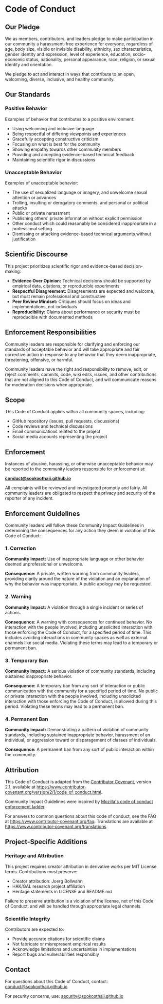 # Code of Conduct

## Our Pledge

We as members, contributors, and leaders pledge to make participation in our community a harassment-free experience for everyone, regardless of age, body size, visible or invisible disability, ethnicity, sex characteristics, gender identity and expression, level of experience, education, socio-economic status, nationality, personal appearance, race, religion, or sexual identity and orientation.

We pledge to act and interact in ways that contribute to an open, welcoming, diverse, inclusive, and healthy community.

## Our Standards

### Positive Behavior

Examples of behavior that contributes to a positive environment:

- Using welcoming and inclusive language
- Being respectful of differing viewpoints and experiences
- Gracefully accepting constructive criticism
- Focusing on what is best for the community
- Showing empathy towards other community members
- Providing and accepting evidence-based technical feedback
- Maintaining scientific rigor in discussions

### Unacceptable Behavior

Examples of unacceptable behavior:

- The use of sexualized language or imagery, and unwelcome sexual attention or advances
- Trolling, insulting or derogatory comments, and personal or political attacks
- Public or private harassment
- Publishing others' private information without explicit permission
- Other conduct which could reasonably be considered inappropriate in a professional setting
- Dismissing or attacking evidence-based technical arguments without justification

## Scientific Discourse

This project prioritizes scientific rigor and evidence-based decision-making:

- **Evidence Over Opinion:** Technical decisions should be supported by empirical data, citations, or reproducible experiments
- **Respectful Disagreement:** Disagreements are expected and welcome, but must remain professional and constructive
- **Peer Review Mindset:** Critiques should focus on ideas and implementations, not individuals
- **Reproducibility:** Claims about performance or security must be reproducible with documented methods

## Enforcement Responsibilities

Community leaders are responsible for clarifying and enforcing our standards of acceptable behavior and will take appropriate and fair corrective action in response to any behavior that they deem inappropriate, threatening, offensive, or harmful.

Community leaders have the right and responsibility to remove, edit, or reject comments, commits, code, wiki edits, issues, and other contributions that are not aligned to this Code of Conduct, and will communicate reasons for moderation decisions when appropriate.

## Scope

This Code of Conduct applies within all community spaces, including:

- GitHub repository (issues, pull requests, discussions)
- Code reviews and technical discussions
- Email communications related to the project
- Social media accounts representing the project

## Enforcement

Instances of abusive, harassing, or otherwise unacceptable behavior may be reported to the community leaders responsible for enforcement at:

**conduct@sookoothaii.github.io**

All complaints will be reviewed and investigated promptly and fairly. All community leaders are obligated to respect the privacy and security of the reporter of any incident.

## Enforcement Guidelines

Community leaders will follow these Community Impact Guidelines in determining the consequences for any action they deem in violation of this Code of Conduct:

### 1. Correction

**Community Impact:** Use of inappropriate language or other behavior deemed unprofessional or unwelcome.

**Consequence:** A private, written warning from community leaders, providing clarity around the nature of the violation and an explanation of why the behavior was inappropriate. A public apology may be requested.

### 2. Warning

**Community Impact:** A violation through a single incident or series of actions.

**Consequence:** A warning with consequences for continued behavior. No interaction with the people involved, including unsolicited interaction with those enforcing the Code of Conduct, for a specified period of time. This includes avoiding interactions in community spaces as well as external channels like social media. Violating these terms may lead to a temporary or permanent ban.

### 3. Temporary Ban

**Community Impact:** A serious violation of community standards, including sustained inappropriate behavior.

**Consequence:** A temporary ban from any sort of interaction or public communication with the community for a specified period of time. No public or private interaction with the people involved, including unsolicited interaction with those enforcing the Code of Conduct, is allowed during this period. Violating these terms may lead to a permanent ban.

### 4. Permanent Ban

**Community Impact:** Demonstrating a pattern of violation of community standards, including sustained inappropriate behavior, harassment of an individual, or aggression toward or disparagement of classes of individuals.

**Consequence:** A permanent ban from any sort of public interaction within the community.

## Attribution

This Code of Conduct is adapted from the [Contributor Covenant](https://www.contributor-covenant.org), version 2.1, available at https://www.contributor-covenant.org/version/2/1/code_of_conduct.html.

Community Impact Guidelines were inspired by [Mozilla's code of conduct enforcement ladder](https://github.com/mozilla/diversity).

For answers to common questions about this code of conduct, see the FAQ at https://www.contributor-covenant.org/faq. Translations are available at https://www.contributor-covenant.org/translations.

## Project-Specific Additions

### Heritage and Attribution

This project requires creator attribution in derivative works per MIT License terms. Contributions must preserve:

- Creator attribution: Joerg Bollwahn
- HAK/GAL research project affiliation
- Heritage statements in LICENSE and README.md

Failure to preserve attribution is a violation of the license, not of this Code of Conduct, and will be handled through appropriate legal channels.

### Scientific Integrity

Contributors are expected to:

- Provide accurate citations for scientific claims
- Not fabricate or misrepresent empirical results
- Acknowledge limitations and uncertainties in implementations
- Report bugs and vulnerabilities responsibly

## Contact

For questions about this Code of Conduct, contact: conduct@sookoothaii.github.io

For security concerns, use: security@sookoothaii.github.io

